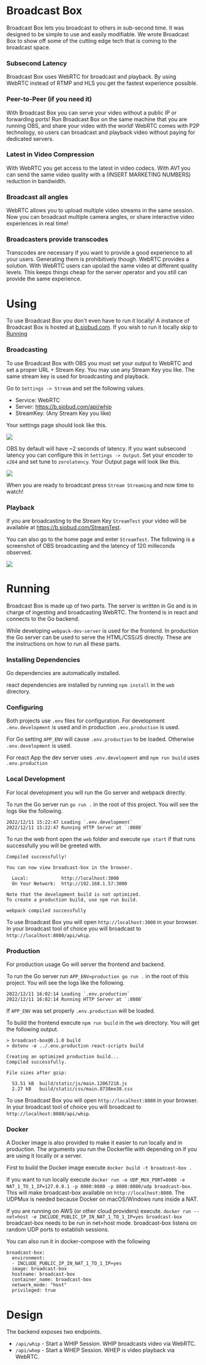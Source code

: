 # Broadcast Box
Broadcast Box lets you broadcast to others in sub-second time. It was designed
to be simple to use and easily modifiable. We wrote Broadcast Box to show off some
of the cutting edge tech that is coming to the broadcast space.

### Subsecond Latency
Broadcast Box uses WebRTC for broadcast and playback. By using WebRTC instead of
RTMP and HLS you get the fastest experience possible.

### Peer-to-Peer (if you need it)
With Broadcast Box you can serve your video without a public IP or forwarding ports!
Run Broadcast Box on the same machine that you are running OBS, and share your
video with the world! WebRTC comes with P2P technology, so users can broadcast
and playback video without paying for dedicated servers.

### Latest in Video Compression
With WebRTC you get access to the latest in video codecs. With AV1 you can send
the same video quality with a (INSERT MARKETING NUMBERS) reduction in bandwidth.

### Broadcast all angles
WebRTC allows you to upload multiple video streams in the same session. Now you can
broadcast multiple camera angles, or share interactive video experiences in real time!

### Broadcasters provide transcodes
Transcodes are necessary if you want to provide a good experience to all your users.
Generating them is prohibitively though. WebRTC provides a solution. With WebRTC
users can upolad the same video at different quality levels. This
keeps things cheap for the server operator and you still can provide the same
experience.

# Using
To use Broadcast Box you don't even have to run it locally! A instance of Broadcast Box
is hosted at [b.siobud.com](https://b.siobud.com). If you wish to run it locally skip to
[Running](#running)

### Broadcasting
To use Broadcast Box with OBS you must set your output to WebRTC and set a proper URL + Stream Key.
You may use any Stream Key you like. The same stream key is used for broadcasting and playback.

Go to `Settings -> Stream` and set the following values.

* Service: WebRTC
* Server: https://b.siobud.com/api/whip
* StreamKey: (Any Stream Key you like)

Your settings page should look like this.

<img src="./.github/streamSettings.png">

OBS by default will have ~2 seconds of latency. If you want subsecond latency you can configure
this in `Settings -> Output`. Set your encoder to `x264` and set tune to `zerolatency`. Your Output
page will look like this.

<img src="./.github/outputPage.png">

When you are ready to broadcast press `Stream Streaming` and now time to watch!

### Playback

If you are broadcasting to the Stream Key `StreamTest` your video will be available at https://b.siobud.com/StreamTest.

You can also go to the home page and enter `StreamTest`. The following is a screenshot of OBS broadcasting and
the latency of 120 milleconds observed.

<img src="./.github/broadcastView.png">

# Running
Broadcast Box is made up of two parts. The server is written in Go and is in charge
of ingesting and broadcasting WebRTC. The frontend is in react and connects to the Go
backend.

While developing `webpack-dev-server` is used for the frontend. In production the Go server
can be used to serve the HTML/CSS/JS directly. These are the instructions on how to run all
these parts.

### Installing Dependencies
Go dependencies are automatically installed.

react dependencies are installed by running `npm install` in the `web` directory.

### Configuring
Both projects use `.env` files for configuration. For development `.env.development` is used
and in production `.env.production` is used.

For Go setting `APP_ENV` will cause `.env.production` to be loaded.
Otherwise `.env.development` is used.

For react App the dev server uses `.env.development` and `npm run build`
uses `.env.production`

### Local Development
For local development you will run the Go server and webpack directly.

To run the Go server run `go run .` in the root of this project. You will see the logs
like the following.

```
2022/12/11 15:22:47 Loading `.env.development`
2022/12/11 15:22:47 Running HTTP Server at `:8080`
```

To run the web front open the `web` folder and execute `npm start` if that runs successfully you will
be greeted with.

```
Compiled successfully!

You can now view broadcast-box in the browser.

  Local:            http://localhost:3000
  On Your Network:  http://192.168.1.57:3000

Note that the development build is not optimized.
To create a production build, use npm run build.

webpack compiled successfully
```

To use Broadcast Box you will open `http://localhost:3000` in your browser. In your broadcast tool of choice
you will broadcast to `http://localhost:8080/api/whip`.

### Production
For production usage Go will server the frontend and backend.

To run the Go server run `APP_ENV=production go run .` in the root of this project. You will see the logs
like the following.

```
2022/12/11 16:02:14 Loading `.env.production`
2022/12/11 16:02:14 Running HTTP Server at `:8080`
```

If `APP_ENV` was set properly `.env.production` will be loaded.

To build the frontend execute `npm run build` in the `web` directory. You will get the following output.

```
> broadcast-box@0.1.0 build
> dotenv -e ../.env.production react-scripts build

Creating an optimized production build...
Compiled successfully.

File sizes after gzip:

  53.51 kB  build/static/js/main.12067218.js
  2.27 kB   build/static/css/main.8738ee38.css
```

To use Broadcast Box you will open `http://localhost:8080` in your browser. In your broadcast tool of choice
you will broadcast to `http://localhost:8080/api/whip`.

### Docker
A Docker image is also provided to make it easier to run locally and in production. The arguments you run the Dockerfile with depending on
if you are using it locally or a server.

First to build the Docker image execute `docker build -t broadcast-box .`

If you want to run locally execute `docker run -e UDP_MUX_PORT=8080 -e NAT_1_TO_1_IP=127.0.0.1 -p 8080:8080 -p 8080:8080/udp broadcast-box`.
This will make broadcast-box available on `http://localhost:8080`. The UDPMux is needed because Docker on macOS/Windows runs inside a NAT.

If you are running on AWS (or other cloud providers) execute. `docker run --net=host -e INCLUDE_PUBLIC_IP_IN_NAT_1_TO_1_IP=yes broadcast-box`
broadcast-box needs to be run in net=host mode. broadcast-box listens on random UDP ports to establish sessions.

You can also run it in docker-compose with the following
```
broadcast-box:
  environment:
  - INCLUDE_PUBLIC_IP_IN_NAT_1_TO_1_IP=yes
  image: broadcast-box
  hostname: broadcast-box
  container_name: broadcast-box
  network_mode: "host"
  privileged: true
```

# Design
The backend exposes two endpoints.

* `/api/whip` - Start a WHIP Session. WHIP broadcasts video via WebRTC.
* `/api/whep` - Start a WHEP Session. WHEP is video playback via WebRTC.
